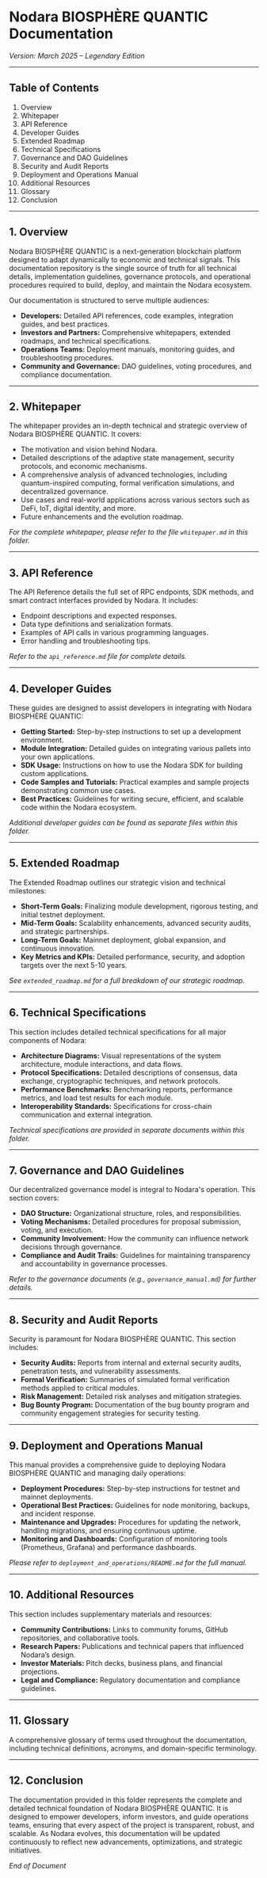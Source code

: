 # Nodara BIOSPHÈRE QUANTIC Documentation

*Version: March 2025 – Legendary Edition*

---

## Table of Contents

1. Overview
2. Whitepaper
3. API Reference
4. Developer Guides
5. Extended Roadmap
6. Technical Specifications
7. Governance and DAO Guidelines
8. Security and Audit Reports
9. Deployment and Operations Manual
10. Additional Resources
11. Glossary
12. Conclusion

---

## 1. Overview

Nodara BIOSPHÈRE QUANTIC is a next-generation blockchain platform designed to adapt dynamically to economic and technical signals. This documentation repository is the single source of truth for all technical details, implementation guidelines, governance protocols, and operational procedures required to build, deploy, and maintain the Nodara ecosystem.

Our documentation is structured to serve multiple audiences:
- **Developers:** Detailed API references, code examples, integration guides, and best practices.
- **Investors and Partners:** Comprehensive whitepapers, extended roadmaps, and technical specifications.
- **Operations Teams:** Deployment manuals, monitoring guides, and troubleshooting procedures.
- **Community and Governance:** DAO guidelines, voting procedures, and compliance documentation.

---

## 2. Whitepaper

The whitepaper provides an in-depth technical and strategic overview of Nodara BIOSPHÈRE QUANTIC. It covers:
- The motivation and vision behind Nodara.
- Detailed descriptions of the adaptive state management, security protocols, and economic mechanisms.
- A comprehensive analysis of advanced technologies, including quantum-inspired computing, formal verification simulations, and decentralized governance.
- Use cases and real-world applications across various sectors such as DeFi, IoT, digital identity, and more.
- Future enhancements and the evolution roadmap.

*For the complete whitepaper, please refer to the file `whitepaper.md` in this folder.*

---

## 3. API Reference

The API Reference details the full set of RPC endpoints, SDK methods, and smart contract interfaces provided by Nodara. It includes:
- Endpoint descriptions and expected responses.
- Data type definitions and serialization formats.
- Examples of API calls in various programming languages.
- Error handling and troubleshooting tips.

*Refer to the `api_reference.md` file for complete details.*

---

## 4. Developer Guides

These guides are designed to assist developers in integrating with Nodara BIOSPHÈRE QUANTIC:
- **Getting Started:** Step-by-step instructions to set up a development environment.
- **Module Integration:** Detailed guides on integrating various pallets into your own applications.
- **SDK Usage:** Instructions on how to use the Nodara SDK for building custom applications.
- **Code Samples and Tutorials:** Practical examples and sample projects demonstrating common use cases.
- **Best Practices:** Guidelines for writing secure, efficient, and scalable code within the Nodara ecosystem.

*Additional developer guides can be found as separate files within this folder.*

---

## 5. Extended Roadmap

The Extended Roadmap outlines our strategic vision and technical milestones:
- **Short-Term Goals:** Finalizing module development, rigorous testing, and initial testnet deployment.
- **Mid-Term Goals:** Scalability enhancements, advanced security audits, and strategic partnerships.
- **Long-Term Goals:** Mainnet deployment, global expansion, and continuous innovation.
- **Key Metrics and KPIs:** Detailed performance, security, and adoption targets over the next 5-10 years.

*See `extended_roadmap.md` for a full breakdown of our strategic roadmap.*

---

## 6. Technical Specifications

This section includes detailed technical specifications for all major components of Nodara:
- **Architecture Diagrams:** Visual representations of the system architecture, module interactions, and data flows.
- **Protocol Specifications:** Detailed descriptions of consensus, data exchange, cryptographic techniques, and network protocols.
- **Performance Benchmarks:** Benchmarking reports, performance metrics, and load test results for each module.
- **Interoperability Standards:** Specifications for cross-chain communication and external integration.

*Technical specifications are provided in separate documents within this folder.*

---

## 7. Governance and DAO Guidelines

Our decentralized governance model is integral to Nodara's operation. This section covers:
- **DAO Structure:** Organizational structure, roles, and responsibilities.
- **Voting Mechanisms:** Detailed procedures for proposal submission, voting, and execution.
- **Community Involvement:** How the community can influence network decisions through governance.
- **Compliance and Audit Trails:** Guidelines for maintaining transparency and accountability in governance processes.

*Refer to the governance documents (e.g., `governance_manual.md`) for further details.*

---

## 8. Security and Audit Reports

Security is paramount for Nodara BIOSPHÈRE QUANTIC. This section includes:
- **Security Audits:** Reports from internal and external security audits, penetration tests, and vulnerability assessments.
- **Formal Verification:** Summaries of simulated formal verification methods applied to critical modules.
- **Risk Management:** Detailed risk analyses and mitigation strategies.
- **Bug Bounty Program:** Documentation of the bug bounty program and community engagement strategies for security testing.

---

## 9. Deployment and Operations Manual

This manual provides a comprehensive guide to deploying Nodara BIOSPHÈRE QUANTIC and managing daily operations:
- **Deployment Procedures:** Step-by-step instructions for testnet and mainnet deployments.
- **Operational Best Practices:** Guidelines for node monitoring, backups, and incident response.
- **Maintenance and Upgrades:** Procedures for updating the network, handling migrations, and ensuring continuous uptime.
- **Monitoring and Dashboards:** Configuration of monitoring tools (Prometheus, Grafana) and performance dashboards.

*Please refer to `deployment_and_operations/README.md` for the full manual.*

---

## 10. Additional Resources

This section includes supplementary materials and resources:
- **Community Contributions:** Links to community forums, GitHub repositories, and collaborative tools.
- **Research Papers:** Publications and technical papers that influenced Nodara’s design.
- **Investor Materials:** Pitch decks, business plans, and financial projections.
- **Legal and Compliance:** Regulatory documentation and compliance guidelines.

---

## 11. Glossary

A comprehensive glossary of terms used throughout the documentation, including technical definitions, acronyms, and domain-specific terminology.

---

## 12. Conclusion

The documentation provided in this folder represents the complete and detailed technical foundation of Nodara BIOSPHÈRE QUANTIC. It is designed to empower developers, inform investors, and guide operations teams, ensuring that every aspect of the project is transparent, robust, and scalable. As Nodara evolves, this documentation will be updated continuously to reflect new advancements, optimizations, and strategic initiatives.

*End of Document*
